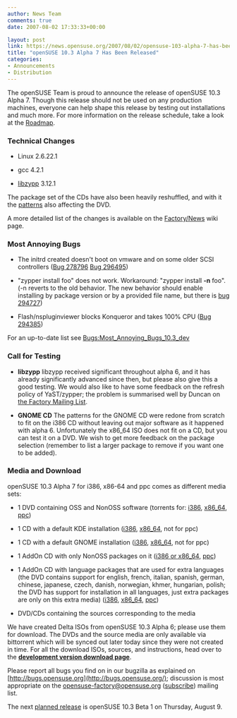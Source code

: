 ```yaml
---
author: News Team
comments: true
date: 2007-08-02 17:33:33+00:00

layout: post
link: https://news.opensuse.org/2007/08/02/opensuse-103-alpha-7-has-been-released/
title: "openSUSE 10.3 Alpha 7 Has Been Released"
categories:
- Announcements
- Distribution
---
```

The openSUSE Team is proud to announce the release of openSUSE 10.3 Alpha 7. Though this release should not be used on any production machines, everyone can help shape this release by testing out installations and much more. For more information on the release schedule, take a look at the [Roadmap](http://en.opensuse.org/Roadmap).

<!-- more -->


### Technical Changes





	
  * Linux 2.6.22.1

	
  * gcc 4.2.1

	
  * [libzypp](http://opensuse.org/Libzypp) 3.12.1


The package set of the CDs have also been heavily reshuffled, and with it the [patterns](http://opensuse.org/Patterns) also affecting the DVD.

A more detailed list of the changes is available on the [Factory/News](http://opensuse.org/Factory/News) wiki page.


### Most Annoying Bugs





	
  * The initrd created doesn't boot on vmware and on some older SCSI controllers ([Bug 278796](https://bugzilla.novell.com/show_bug.cgi?id=278796) [Bug 296495](https://bugzilla.novell.com/show_bug.cgi?id=296495))

	
  * "zypper install foo" does not work. Workaround: "zypper install **-n** foo". (-n reverts to the old behavior. The new behavior should enable installing by package version or by a provided file name, but there is [bug 294727](https://bugzilla.novell.com/show_bug.cgi?id=294727))

	
  * Flash/nspluginviewer blocks Konqueror and takes 100% CPU ([Bug 294385](https://bugzilla.novell.com/show_bug.cgi?id=294385))


For an up-to-date list see [Bugs:Most_Annoying_Bugs_10.3_dev](http://en.opensuse.org/Bugs:Most_Annoying_Bugs_10.3_dev)


### Call for Testing





	
  * **libzypp**
libzypp received significant throughout alpha 6, and it has already significantly advanced since then, but please also give this a good testing. We would also like to have some feedback on the refresh policy of YaST/zypper; the problem is summarised well by Duncan on [the Factory Mailing List](http://lists.opensuse.org/opensuse-factory/2007-07/msg00169.html).

	
  * **GNOME CD**
The patterns for the GNOME CD were redone from scratch to fit on the i386 CD without leaving out major software as it happened with alpha 6. Unfortunately the x86_64 ISO does not fit on a CD, but you can test it on a DVD. We wish to get more feedback on the package selection (remember to list a larger package to remove if you want one to be added).




### Media and Download


openSUSE 10.3 Alpha 7 for i386, x86-64 and ppc comes as different media sets:



	
  * 1 DVD containing OSS and NonOSS software (torrents for: [i386](http://download.opensuse.org/distribution/10.3-Alpha7/iso/torrent/openSUSE-10.3-Alpha6_Alpha7-DVD-i386.torrent), [x86_64](http://download.opensuse.org/distribution/10.3-Alpha7/iso/torrent/openSUSE-10.3-Alpha7-DVD-x86_64.torrent), [ppc](http://download.opensuse.org/distribution/10.3-Alpha7/iso/torrent/openSUSE-10.3-Alpha7-DVD-ppc.torrent))

	
  * 1 CD with a default KDE installation ([i386](http://download.opensuse.org/distribution/10.3-Alpha7/iso/cd/openSUSE-10.3-Alpha7-KDE-i386.iso), [x86_64](http://download.opensuse.org/distribution/10.3-Alpha7/iso/cd/openSUSE-10.3-Alpha7-KDE-x86_64.iso), not for ppc)

	
  * 1 CD with a default GNOME installation ([i386](http://download.opensuse.org/distribution/10.3-Alpha7/iso/cd/openSUSE-10.3-Alpha7-GNOME-i386.iso), [x86_64](http://download.opensuse.org/distribution/10.3-Alpha7/iso/cd/openSUSE-10.3-Alpha7-GNOME-x86_64.iso), not for ppc)

	
  * 1 AddOn CD with only NonOSS packages on it ([i386 or x86_64](http://download.opensuse.org/distribution/10.3-Alpha7/iso/cd/openSUSE-10.3-Alpha7-Addon-NonOSS-BiArch.iso), [ppc](http://download.opensuse.org/distribution/10.3-Alpha7/iso/cd/openSUSE-10.3-Alpha7-Addon-NonOSS-ppc.iso))

	
  * 1 AddOn CD with language packages that are used for extra languages (the DVD contains support for english, french, italian, spanish, german, chinese, japanese, czech, danish, norwegian, khmer, hungarian, polish; the DVD has support for installation in all languages, just extra packages are only on this extra media) ([i386](http://download.opensuse.org/distribution/10.3-Alpha7/iso/cd/openSUSE-10.3-Alpha7-Addon-Lang-i386.iso), [x86_64](http://download.opensuse.org/distribution/10.3-Alpha7/iso/cd/openSUSE-10.3-Alpha7-Addon-Lang-x86_64.iso), [ppc](http://download.opensuse.org/distribution/10.3-Alpha7/iso/cd/openSUSE-10.3-Alpha7-Addon-Lang-ppc.iso))

	
  * DVD/CDs containing the sources corresponding to the media


We have created Delta ISOs from openSUSE 10.3 Alpha 6; please use them for download. The DVDs and the source media are only available via bittorrent which will be synced out later today since they were not created in time. For all the download ISOs, sources, and instructions, head over to the **[development version download page](http://opensuse.org/Development_Version)**.

Please report all bugs you find on in our bugzilla as explained on [http://bugs.opensuse.org](http://bugs.opensuse.org/); discussion is most appropriate on the [opensuse-factory@opensuse.org](mailto:opensuse-factory@opensuse.org) ([subscribe](mailto:opensuse-factory+subscribe@opensuse.org)) mailing list.

The next [planned release](http://en.opensuse.org/Roadmap/10.3) is openSUSE 10.3 Beta 1 on Thursday, August 9.	
